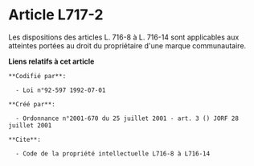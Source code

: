 # Article L717-2

Les dispositions des articles L. 716-8 à L. 716-14 sont applicables aux atteintes portées au droit du propriétaire d'une
marque communautaire.

**Liens relatifs à cet article**

	**Codifié par**:

	  - Loi n°92-597 1992-07-01

	**Créé par**:

	  - Ordonnance n°2001-670 du 25 juillet 2001 - art. 3 () JORF 28 juillet 2001

	**Cite**:

	  - Code de la propriété intellectuelle L716-8 à L716-14
